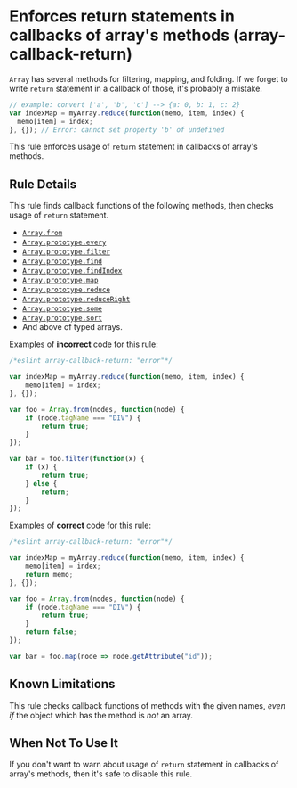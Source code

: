 # Enforces return statements in callbacks of array's methods (array-callback-return)

`Array` has several methods for filtering, mapping, and folding.
If we forget to write `return` statement in a callback of those, it's probably a mistake.

```js
// example: convert ['a', 'b', 'c'] --> {a: 0, b: 1, c: 2}
var indexMap = myArray.reduce(function(memo, item, index) {
  memo[item] = index;
}, {}); // Error: cannot set property 'b' of undefined
```

This rule enforces usage of `return` statement in callbacks of array's methods.

## Rule Details

This rule finds callback functions of the following methods, then checks usage of `return` statement.

* [`Array.from`](http://www.ecma-international.org/ecma-262/6.0/#sec-array.from)
* [`Array.prototype.every`](http://www.ecma-international.org/ecma-262/6.0/#sec-array.prototype.every)
* [`Array.prototype.filter`](http://www.ecma-international.org/ecma-262/6.0/#sec-array.prototype.filter)
* [`Array.prototype.find`](http://www.ecma-international.org/ecma-262/6.0/#sec-array.prototype.find)
* [`Array.prototype.findIndex`](http://www.ecma-international.org/ecma-262/6.0/#sec-array.prototype.findIndex )
* [`Array.prototype.map`](http://www.ecma-international.org/ecma-262/6.0/#sec-array.prototype.map)
* [`Array.prototype.reduce`](http://www.ecma-international.org/ecma-262/6.0/#sec-array.prototype.reduce)
* [`Array.prototype.reduceRight`](http://www.ecma-international.org/ecma-262/6.0/#sec-array.prototype.reduceRight)
* [`Array.prototype.some`](http://www.ecma-international.org/ecma-262/6.0/#sec-array.prototype.some)
* [`Array.prototype.sort`](http://www.ecma-international.org/ecma-262/6.0/#sec-array.prototype.sort)
* And above of typed arrays.

Examples of **incorrect** code for this rule:

```js
/*eslint array-callback-return: "error"*/

var indexMap = myArray.reduce(function(memo, item, index) {
    memo[item] = index;
}, {});

var foo = Array.from(nodes, function(node) {
    if (node.tagName === "DIV") {
        return true;
    }
});

var bar = foo.filter(function(x) {
    if (x) {
        return true;
    } else {
        return;
    }
});
```

Examples of **correct** code for this rule:

```js
/*eslint array-callback-return: "error"*/

var indexMap = myArray.reduce(function(memo, item, index) {
    memo[item] = index;
    return memo;
}, {});

var foo = Array.from(nodes, function(node) {
    if (node.tagName === "DIV") {
        return true;
    }
    return false;
});

var bar = foo.map(node => node.getAttribute("id"));
```

## Known Limitations

This rule checks callback functions of methods with the given names, *even if* the object which has the method is *not* an array.

## When Not To Use It

If you don't want to warn about usage of `return` statement in callbacks of array's methods, then it's safe to disable this rule.
